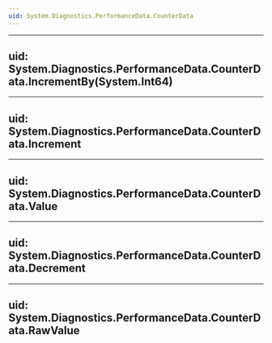 ```yaml
---
uid: System.Diagnostics.PerformanceData.CounterData
---
```


---
uid: System.Diagnostics.PerformanceData.CounterData.IncrementBy(System.Int64)
---

---
uid: System.Diagnostics.PerformanceData.CounterData.Increment
---

---
uid: System.Diagnostics.PerformanceData.CounterData.Value
---

---
uid: System.Diagnostics.PerformanceData.CounterData.Decrement
---

---
uid: System.Diagnostics.PerformanceData.CounterData.RawValue
---
